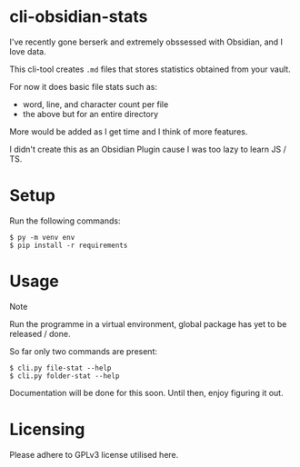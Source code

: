 # cli-obsidian-stats

I've recently gone berserk and extremely obssessed with Obsidian, and I love data.

This cli-tool creates `.md` files that stores statistics obtained from your vault.

For now it does basic file stats such as:
- word, line, and character count per file
- the above but for an entire directory

More would be added as I get time and I think of more features.

I didn't create this as an Obsidian Plugin cause I was too lazy to learn JS / TS.

# Setup
Run the following commands:
```shell
$ py -m venv env
$ pip install -r requirements
```

# Usage

> [!NOTE]
Run the programme in a virtual environment, global package has yet to be released / done.

So far only two commands are present:
```shell
$ cli.py file-stat --help
$ cli.py folder-stat --help
```

Documentation will be done for this soon. Until then, enjoy figuring it out.

# Licensing
Please adhere to GPLv3 license utilised here.